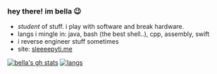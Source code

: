 ### hey there! im bella 😉

<!--
**bfu4/bfu4** is a ✨ _special_ ✨ repository because its `README.md` (this file) appears on your GitHub profile.-->

- *student* of stuff. i play with software and break hardware.
- langs i mingle in: java, bash (the best shell..), cpp, assembly, swift
- i reverse engineer stuff sometimes
- site: [sleeeepyti.me](https://sleeeepyti.me)

[![bella's gh stats](https://github-readme-stats.vercel.app/api?username=bfu4&count_private=true&show_icons=true&theme=calm&custom_title=stats)](https://github.com/anuraghazra/github-readme-stats)
[![langs](https://github-readme-stats.vercel.app/api/top-langs/?username=bfu4&theme=calm&layout=compact&custom_title=langs)](https://github.com/anuraghazra/github-readme-stats)
